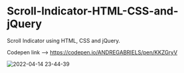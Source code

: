 # Scroll-Indicator-HTML-CSS-and-jQuery
Scroll Indicator using HTML, CSS and jQuery.

Codepen link --> https://codepen.io/ANDREGABRIELS/pen/KKZGryV

![2022-04-14 23-44-39](https://user-images.githubusercontent.com/60861872/163510427-b442eb7f-6142-4745-953a-188c44dacf12.gif)
